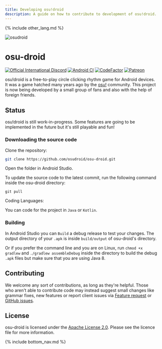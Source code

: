 ```yaml
---
title: Developing osu!droid
description: A guide on how to contribute to development of osu!droid.
---
```


{% include other_lang.md %}

![osudroid](https://cdn.discordapp.com/attachments/259754869626241024/844308468327514152/BannerGithub.png)

#  osu-droid
[![Official International Discord](https://discordapp.com/api/guilds/316545691545501706/widget.png?style=shield)](https://discord.gg/nyD92cE)
[![Android CI](https://github.com/osudroid/osu-droid/workflows/Android%20CI/badge.svg?branch=master)](https://github.com/osudroid/osu-droid/actions?query=workflow%3A"Android+CI")
[![CodeFactor](https://www.codefactor.io/repository/github/osudroid/osu-droid/badge)](https://www.codefactor.io/repository/github/osudroid/osu-droid)
[![Patreon](https://cdn.discordapp.com/attachments/259754869626241024/844311810211708928/Patreon.png)](https://www.patreon.com/osudroid)

osu!droid is a free-to-play circle clicking rhythm game for Android devices. It was a game hatched many years ago by the [osu!](https://osu.ppy.sh/home) community. This project is now being developed by a small group of fans and also with the help of foreign friends.

## Status

osu!droid is still work-in-progress. Some features are going to be implemented in the future but it's still playable and fun!

### Downloading the source code

Clone the repository:

```sh
git clone https://github.com/osudroid/osu-droid.git
```
Open the folder in Android Studio.

To update the source code to the latest commit, run the following command inside the osu-droid directory:

```she
git pull
```
Coding Languages:

You can code for the project in `Java` or `Kotlin`.

### Building

In Android Studio you can `Build` a debug release to test your changes. The output directory of your `.apk` is inside `build/output` of osu-droid's directory.

Or if you prefer the command line and you are on Linux, run `chmod +x gradlew` and `./gradlew assembleDebug` inside the directory to build the debug `.apk` files but make sure that you are using Java 8.

## Contributing

We welcome any sort of contributions, as long as they're helpful. Those who aren't able to contribute code may instead suggest small changes like grammar fixes, new features or report client issues via [Feature request](https://github.com/osudroid/osu-droid/issues/11) or [GitHub issues](https://github.com/osudroid/osu-droid/issues).

## License

osu-droid is licensed under the [Apache License 2.0](https://opensource.org/licenses/Apache-2.0). Please see the licence file for more information.

{% include bottom_nav.md %}